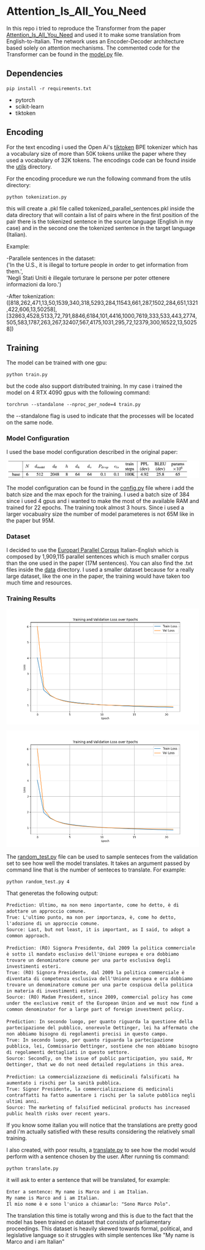 # Attention_Is_All_You_Need

In this repo i tried to reproduce the Transformer from the paper <a href="https://arxiv.org/pdf/1706.03762" target="_blank">Attention_Is_All_You_Need<a> and used it to make some translation from English-to-Italian. The network uses an Encoder-Decoder architecture based solely on attention mechanisms. The commented code for the Transformer can be found in the [model.py](model.py) file.

## Dependencies
```
pip install -r requirements.txt
```

* pytorch
* scikit-learn
* tiktoken

## Encoding
For the text encoding i used the Open Ai's [tiktoken](https://github.com/openai/tiktoken) BPE tokenizer which has a vocabulary size of more than 50K tokens unlike the paper where they used a vocabulary of 32K tokens. The encodings code can be found inside the [utils](utils) directory.

For the encoding procedure we run the following command from the utils directory:

```
python tokenization.py
```

this will create a .pkl file called tokenized_parallel_sentences.pkl inside the data directory that will contain a list of pairs where in the first position of the pair there is the tokenized sentence in the source language (English in my case) and in the second one the tokenized sentence in the target language (Italian).


Example:

-Parallele sentences in the dataset:<br> 
('In the U.S., it is illegal to torture people in order to get information from them.', <br>
 'Negli Stati Uniti è illegale torturare le persone per poter ottenere informazioni da loro.') 
 
 -After tokenization: <br>
 ([818,262,471,13,50,1539,340,318,5293,284,11543,661,287,1502,284,651,1321,422,606,13,50258],
 [32863,4528,5133,72,791,8846,6184,101,4416,1000,7619,333,533,443,2774,505,583,1787,263,267,32407,567,4175,1031,295,72,12379,300,16522,13,50258])


 ## Training

The model can be trained with one gpu: 
```
python train.py
```
but the code also support distributed training. In my case i trained the model on 4 RTX 4090 gpus with the following command:
```
torchrun --standalone --nproc_per_node=4 train.py
```
the --standalone flag is used to indicate that the processes will be located on the same node.

### Model Configuration

I used the base model configuration described in the original paper:

![Model Config](images/model_config.png)

The model configuration can be found in the [config.py](config.py) file where i add the batch size and the max epoch for the training.
I used a batch size of 384 since i used 4 gpus and i wanted to make the most of the available RAM and trained for 22 epochs. The training took almost 3 hours.
Since i used a larger vocabualry size the number of model parameteres is not 65M like in the paper but 95M.


### Dataset
I decided to use the [Europarl Parallel Corpus](https://www.statmt.org/europarl/) Italian-English which is composed by 1,909,115 parallel sentences which is much smaller corpus than the one used in the paper (17M sentences). You can also find the .txt files inside the [data](data) directory.
I used a smaller dataset because for a really large dataset, like the one in the paper, the training would have taken too much time and resources.

### Training Results
<img src="images/losses.png" alt="Description" width="750"/>


![losses](images/losses.png)

The [random_test.py](random_test.py) file can be used to sample senteces from the validation set to see how well the model translates. It takes an argument passed by command line that is the number of senteces to translate. For example:
```
python random_test.py 4
```

That generetas the following output:
```
Prediction: Ultimo, ma non meno importante, come ho detto, è di adottare un approccio comune.
True: L'ultimo punto, ma non per importanza, è, come ho detto, l'adozione di un approccio comune.
Source: Last, but not least, it is important, as I said, to adopt a common approach.

Prediction: (RO) Signora Presidente, dal 2009 la politica commerciale è sotto il mandato esclusivo dell'Unione europea e ora dobbiamo trovare un denominatore comune per una parte esclusiva degli investimenti esteri.
True: (RO) Signora Presidente, dal 2009 la politica commerciale è diventata di competenza esclusiva dell'Unione europea e ora dobbiamo trovare un denominatore comune per una parte cospicua della politica in materia di investimenti esteri.
Source: (RO) Madam President, since 2009, commercial policy has come under the exclusive remit of the European Union and we must now find a common denominator for a large part of foreign investment policy.

Prediction: In secondo luogo, per quanto riguarda la questione della partecipazione del pubblico, onorevole Oettinger, lei ha affermato che non abbiamo bisogno di regolamenti precisi in questo campo.
True: In secondo luogo, per quanto riguarda la partecipazione pubblica, lei, Commissario Oettinger, sostiene che non abbiamo bisogno di regolamenti dettagliati in questo settore.
Source: Secondly, on the issue of public participation, you said, Mr Oettinger, that we do not need detailed regulations in this area.

Prediction: La commercializzazione di medicinali falsificati ha aumentato i rischi per la sanità pubblica.
True: Signor Presidente, la commercializzazione di medicinali contraffatti ha fatto aumentare i rischi per la salute pubblica negli ultimi anni.
Source: The marketing of falsified medicinal products has increased public health risks over recent years.
```

If you know some italian you will notice that the translations are pretty good and i'm actually satisfied with these results considering the relatively small training.

I also created, with poor results, a [translate.py](translate.py) to see how the model would perform with a sentence chosen by the user. After running tis command:
```
python translate.py
```
it will ask to enter a sentence that will be translated, for example:
```
Enter a sentence: My name is Marco and i am Italian.
My name is Marco and i am Italian.
Il mio nome è e sono l'unico a chiamarlo: "Sono Marco Polo".
```

The translation this time is totally wrong and this is due to the fact that the model has been trained on dataset that consists of parliamentary proceedings. This dataset is heavily skewed towards formal, political, and legislative language so it struggles with simple sentences like "My name is Marco and i am Italian"




